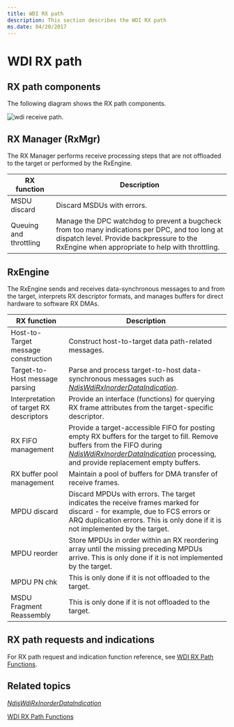 ```yaml
---
title: WDI RX path
description: This section describes the WDI RX path
ms.date: 04/20/2017
---
```


# WDI RX path


## RX path components


The following diagram shows the RX path components.

![wdi receive path.](images/wdi-receive-path-block-diagram.png)

## RX Manager (RxMgr)


The RX Manager performs receive processing steps that are not offloaded to the target or performed by the RxEngine.

| RX function            | Description                                                                                                                                                                                     |
|------------------------|-------------------------------------------------------------------------------------------------------------------------------------------------------------------------------------------------|
| MSDU discard           | Discard MSDUs with errors.                                                                                                                                                                      |
| Queuing and throttling | Manage the DPC watchdog to prevent a bugcheck from too many indications per DPC, and too long at dispatch level. Provide backpressure to the RxEngine when appropriate to help with throttling. |

 

## RxEngine


The RxEngine sends and receives data-synchronous messages to and from the target, interprets RX descriptor formats, and manages buffers for direct hardware to software RX DMAs.

| RX function                             | Description                                                                                                                                                                                                                                              |
|-----------------------------------------|----------------------------------------------------------------------------------------------------------------------------------------------------------------------------------------------------------------------------------------------------------|
| Host-to-Target message construction     | Construct host-to-target data path-related messages.                                                                                                                                                                                                     |
| Target-to-Host message parsing          | Parse and process target-to-host data-synchronous messages such as [*NdisWdiRxInorderDataIndication*](/windows-hardware/drivers/ddi/dot11wdi/nc-dot11wdi-ndis_wdi_rx_inorder_data_ind).                                                                                                          |
| Interpretation of target RX descriptors | Provide an interface (functions) for querying RX frame attributes from the target-specific descriptor.                                                                                                                                                   |
| RX FIFO management                      | Provide a target-accessible FIFO for posting empty RX buffers for the target to fill. Remove buffers from the FIFO during [*NdisWdiRxInorderDataIndication*](/windows-hardware/drivers/ddi/dot11wdi/nc-dot11wdi-ndis_wdi_rx_inorder_data_ind) processing, and provide replacement empty buffers. |
| RX buffer pool management               | Maintain a pool of buffers for DMA transfer of receive frames.                                                                                                                                                                                           |
| MPDU discard                            | Discard MPDUs with errors. The target indicates the receive frames marked for discard - for example, due to FCS errors or ARQ duplication errors. This is only done if it is not implemented by the target.                                              |
| MPDU reorder                            | Store MPDUs in order within an RX reordering array until the missing preceding MPDUs arrive. This is only done if it is not implemented by the target.                                                                                                   |
| MPDU PN chk                             | This is only done if it is not offloaded to the target.                                                                                                                                                                                                  |
| MSDU Fragment Reassembly                | This is only done if it is not offloaded to the target.                                                                                                                                                                                                  |

 

## RX path requests and indications


For RX path request and indication function reference, see [WDI RX Path Functions](/windows-hardware/drivers/ddi/_netvista/).

## Related topics


[*NdisWdiRxInorderDataIndication*](/windows-hardware/drivers/ddi/dot11wdi/nc-dot11wdi-ndis_wdi_rx_inorder_data_ind)

[WDI RX Path Functions](/windows-hardware/drivers/ddi/_netvista/)

 

